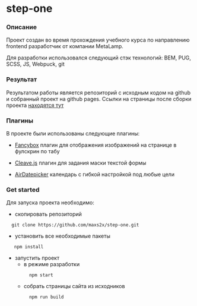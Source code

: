 # step-one

### Описание
Проект создан во время прохождения учебного курса по направлению frontend разработчик от компании MetaLamp.

Для разработки использовался следующий стэк технологий: BEM, PUG, SCSS, JS, Webpuck, git

### Результат
Результатом работы является репозиторий с исходным кодом на github и  собранный проект на github pages. 
Ссылки на страницы после сборки проекта [находятся тут](https://maxs2x.github.io/step-one/navigations.html)


### Плагины 
В проекте были использованы следующие плагины:
  - [Fancybox](https://fancyapps.com/docs/ui/fancybox/) плагин для отображения изображений на странице в фулскрин по табу

  - [Cleave.js](https://nosir.github.io/cleave.js/) плагин для задания маски текстой формы

  - [AirDatepicker](https://air-datepicker.com/ru) календарь с гибкой настройкой под любые цели



### Get started
Для запуска проекта необходимо:
 - скопировать репозиторий
  ```
    git clone https://github.com/maxs2x/step-one.git
  ```  
 - установить все необходимые пакеты
  ```
     npm install
  ```   
- запустить проект 
    - в режиме разработки
      ```
        npm start
      ```   
    - собрать страницы сайта из исходников
      ```
        npm run build
      ``` 
      

